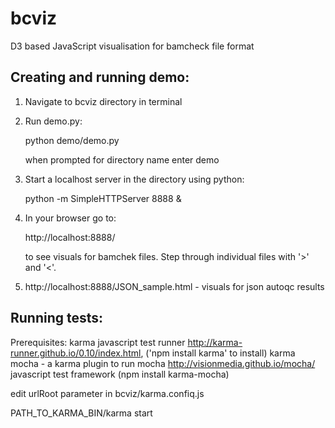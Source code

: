 bcviz
=====

D3 based JavaScript visualisation for bamcheck file format


Creating and running demo:
--------------------------

1. Navigate to bcviz directory in terminal
2. Run demo.py:

	python demo/demo.py

	when prompted for directory name enter demo

3. Start a localhost server in the directory using python:

	python -m SimpleHTTPServer 8888 &

4. In your browser go to: 
	
	http://localhost:8888/

   to see visuals for bamchek files. Step through individual files with '>' and '<'.

5.  http://localhost:8888/JSON_sample.html - visuals for json autoqc results

Running tests:
--------------
Prerequisites:
    karma javascript test runner http://karma-runner.github.io/0.10/index.html, ('npm install karma' to install)
    karma mocha - a karma plugin to run mocha http://visionmedia.github.io/mocha/ javascript test framework (npm install karma-mocha)

edit urlRoot parameter in bcviz/karma.confiq.js

PATH_TO_KARMA_BIN/karma start

